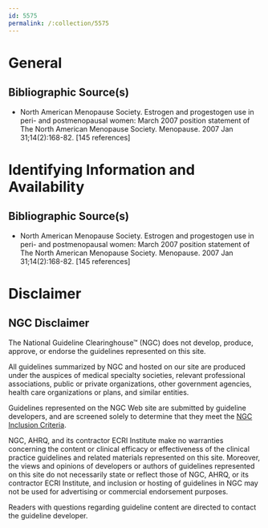 ```yaml
---
id: 5575
permalink: /:collection/5575
---
```


# General

## Bibliographic Source(s)

- North American Menopause Society. Estrogen and progestogen use in peri- and postmenopausal women: March 2007 position statement of The North American Menopause Society. Menopause. 2007 Jan 31;14(2):168-82. [145 references]

# Identifying Information and Availability

## Bibliographic Source(s)

- North American Menopause Society. Estrogen and progestogen use in peri- and postmenopausal women: March 2007 position statement of The North American Menopause Society. Menopause. 2007 Jan 31;14(2):168-82. [145 references]

# Disclaimer

## NGC Disclaimer

The National Guideline Clearinghouse™ (NGC) does not develop, produce, approve, or endorse the guidelines represented on this site.

All guidelines summarized by NGC and hosted on our site are produced under the auspices of medical specialty societies, relevant professional associations, public or private organizations, other government agencies, health care organizations or plans, and similar entities.

Guidelines represented on the NGC Web site are submitted by guideline developers, and are screened solely to determine that they meet the [NGC Inclusion Criteria](/help-and-about/summaries/inclusion-criteria).

NGC, AHRQ, and its contractor ECRI Institute make no warranties concerning the content or clinical efficacy or effectiveness of the clinical practice guidelines and related materials represented on this site. Moreover, the views and opinions of developers or authors of guidelines represented on this site do not necessarily state or reflect those of NGC, AHRQ, or its contractor ECRI Institute, and inclusion or hosting of guidelines in NGC may not be used for advertising or commercial endorsement purposes.

Readers with questions regarding guideline content are directed to contact the guideline developer.

